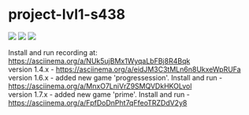 # project-lvl1-s438
<a href="https://codeclimate.com/github/WebMBX/project-lvl1-s438/maintainability"><img src="https://api.codeclimate.com/v1/badges/30d06549c0db47cb61f5/maintainability" /></a>
<a href="https://codeclimate.com/github/WebMBX/project-lvl1-s438/test_coverage"><img src="https://api.codeclimate.com/v1/badges/30d06549c0db47cb61f5/test_coverage" /></a>
<a href="https://travis-ci.org/WebMBX/project-lvl1-s438"><img
src="https://travis-ci.org/WebMBX/project-lvl1-s438.svg?branch=master"></a>

Install and run recording at:
https://asciinema.org/a/NUk5ujBMx1WyqaLbFBj8R4Bqk
<br>
version 1.4.x - https://asciinema.org/a/eidJM3C3tMLn6n8UkxeWpRUFa
<br>
version 1.6.x - added new game 'progressession'.
Install and run - https://asciinema.org/a/MnxO7LniVrZ9SMQVDkHKOLvol
<br>
version 1.7.x - added new game 'prime'.
Install and run - https://asciinema.org/a/FpfDoDnPht7qFfeoTRZDdV2y8